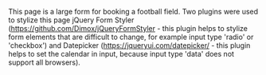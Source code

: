 This page is a large form for booking a football field. Two plugins were used to stylize this page jQuery Form Styler (https://github.com/Dimox/jQueryFormStyler - this plugin helps to stylize form elements that are difficult to change, for example input type 'radio' or 'checkbox') and Datepicker (https://jqueryui.com/datepicker/ - this plugin helps to set the calendar in input, because input type 'data' does not support all browsers).